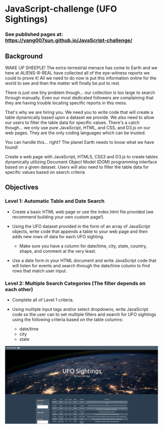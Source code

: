 # JavaScript-challenge (UFO Sightings)

### See published pages at: https://yang007sun.github.io/JavaScript-challenge/

## Background
WAKE UP SHEEPLE! The extra-terrestrial menace has come to Earth and we here at ALIENS-R-REAL have collected all of the eye-witness reports we could to prove it! All we need to do now is put this information online for the world to see and then the matter will finally be put to rest.

There is just one tiny problem though... our collection is too large to search through manually. Even our most dedicated followers are complaining that they are having trouble locating specific reports in this mess.

That's why we are hiring you. We need you to write code that will create a table dynamically based upon a dataset we provide. We also need to allow our users to filter the table data for specific values. There's a catch though... we only use pure JavaScript, HTML, and CSS, and D3.js on our web pages. They are the only coding languages which can be trusted.

You can handle this... right? The planet Earth needs to know what we have found!

Create a web page with JavaScript, HTML5, CSS3 and D3.js to create tables dynamically utilizing Document Object Model (DOM) programming interface based on a given dataset. Users will also need to filter the table data for specific values based on search criteria

## Objectives
### **Level 1: Automatic Table and Date Search**<br>
* Create a basic HTML web page or use the index.html file provided (we recommend building your own custom page!).<br>

* Using the UFO dataset provided in the form of an array of JavaScript objects, write code that appends a table to your web page and then adds new rows of data for each UFO sighting.

    * Make sure you have a column for date/time, city, state, country, shape, and comment at the very least.
* Use a date form in your HTML document and write JavaScript code that will listen for events and search through the date/time column to find rows that match user input.

### **Level 2: Multiple Search Categories (The filter depends on each other)**<br>
* Complete all of Level 1 criteria.

* Using multiple input tags and/or select dropdowns, write JavaScript code so the user can to set multiple filters and search for UFO sightings using the following criteria based on the table columns:

    * date/time
    * city
    * state

![landingPage](static/images/landing.png)